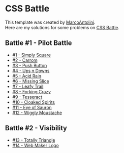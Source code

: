 # CSS Battle

This template was created by [MarcoAntolini](https://github.com/MarcoAntolini). </br>
Here are my solutions for some problems on [CSS Battle](https://www.cssbattle.dev).

## Battle #1 - Pilot Battle

- [#1 - Simply Square](./solutions/01%20-%20Pilot%20Battle/01_simply-square.md)
- [#2 - Carrom](./solutions/01%20-%20Pilot%20Battle/02_carrom.md)
- [#3 - Push Button](./solutions/01%20-%20Pilot%20Battle/03_push-button.md)
- [#4 - Ups n Downs](./solutions/01%20-%20Pilot%20Battle/04_ups-n-downs.md)
- [#5 - Acid Rain](./solutions/01%20-%20Pilot%20Battle/05_acid-rain.md)
- [#6 - Missing Slice](./solutions/01%20-%20Pilot%20Battle/06_missing-slice.md)
- [#7 - Leafy Trail](./solutions/01%20-%20Pilot%20Battle/07_leafy-trail.md)
- [#8 - Forking Crazy](./solutions/01%20-%20Pilot%20Battle/08_forking-crazy.md)
- [#9 - Tesseract](./solutions/01%20-%20Pilot%20Battle/09_tesseract.md)
- [#10 - Cloaked Spirits](./solutions/01%20-%20Pilot%20Battle/10_cloaked-spirits.md)
- [#11 - Eye of Sauron](./solutions/01%20-%20Pilot%20Battle/11_eye-of-sauron.md)
- [#12 - Wiggly Moustache](./solutions/01%20-%20Pilot%20Battle/12_wiggly-moustache.md)

## Battle #2 - Visibility

- [#13 - Totally Triangle](./solutions/02%20-%20Visibility/13_totally-triangle.md)
- [#14 - Web Maker Logo](./solutions/02%20-%20Visibility/14_web-maker-logo.md)
